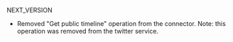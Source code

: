 NEXT_VERSION
 - Removed "Get public timeline" operation from the connector. Note: this operation was removed from the twitter service.